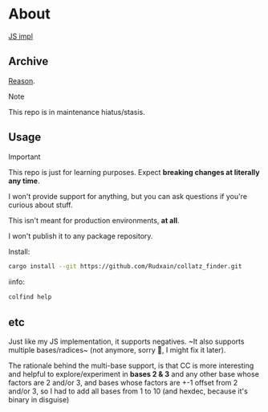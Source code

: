 # About

[JS impl](https://github.com/Rudxain/Collatz-finder)

## Archive

[Reason](https://youtube.com/watch?v=jlh21U2texo&lc=UgzLFcfKTav59WvOB0Z4AaABAg).

> [!note]
> This repo is in maintenance hiatus/stasis.

## Usage
> [!important]
> This repo is just for learning purposes.
> Expect **breaking changes at literally any time**.
> 
> I won't provide support for anything, but you can ask questions if you're curious about stuff.
> 
> This isn't meant for production environments, **at all**.
> 
> I won't publish it to any package repository.

Install:
```sh
cargo install --git https://github.com/Rudxain/collatz_finder.git
```

ℹinfo:
```sh
colfind help
```

## etc
Just like my JS implementation, it supports negatives. ~It also supports multiple bases/radices~ (not anymore, sorry 🙁, I might fix it later).

The rationale behind the multi-base support, is that CC is more interesting and helpful to explore/experiment in **bases 2 & 3** and any other base whose factors are 2 and/or 3, and bases whose factors are +-1 offset from 2 and/or 3, so I had to add all bases from 1 to 10 (and hexdec, because it's binary in disguise)
